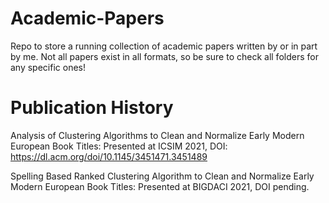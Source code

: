 # Academic-Papers
Repo to store a running collection of academic papers written by or in part by me.
Not all papers exist in all formats, so be sure to check all folders for any specific ones!

# Publication History
Analysis of Clustering Algorithms to Clean and Normalize Early Modern European Book Titles: Presented at ICSIM 2021, DOI: https://dl.acm.org/doi/10.1145/3451471.3451489

Spelling Based Ranked Clustering Algorithm to Clean and Normalize Early Modern European Book Titles: Presented at BIGDACI 2021, DOI pending.

